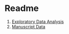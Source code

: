 Readme
================

1.  [Exploratory Data Analysis](https://bgulbis.github.io/Heparin_SCD/report/alcalde_plots.html)
2.  [Manuscript Data](https://bgulbis.github.io/Heparin_SCD/report/manuscript_data.html)

